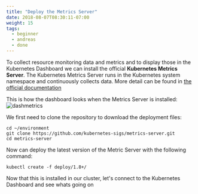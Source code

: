 ```yaml
---
title: "Deploy the Metrics Server"
date: 2018-08-07T08:30:11-07:00
weight: 15
tags:
  - beginner
  - andreas
  - done
---
```


To collect resource monitoring data and metrics and to display those in the Kubernetes Dashboard we can install the official **Kubernetes Metrics Server**. The Kubernetes Metrics Server runs in the Kubernetes system namespace and continuously collects data. More detail can be found in   [the official documentation](https://github.com/kubernetes-sigs/metrics-server)

This is how the dashboard looks when the Metrics Server is installed:
![dashmetrics](/images/mfe/dashwithmetrics.jpg?classes=border,shadow)

We first need to clone the repository to download the deployment files:
```
cd ~/environment
git clone https://github.com/kubernetes-sigs/metrics-server.git
cd metrics-server

```

Now can deploy the latest version of the Metric Server with the following command:
```
kubectl create -f deploy/1.8+/
```

Now that this is installed in our cluster, let's connect to the Kubernetes Dashboard and see whats going on

